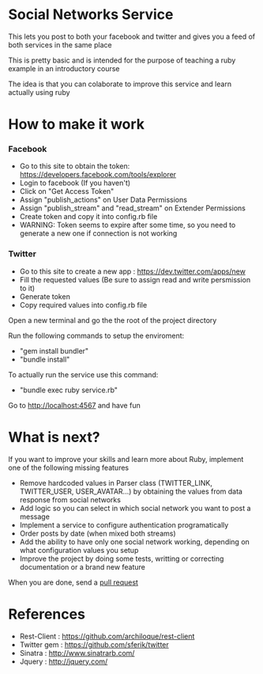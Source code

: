 # Social Networks Service

This lets you post to both your facebook and twitter and gives you a feed of both services in the same place

This is pretty basic and is intended for the purpose of teaching a ruby example in an introductory course

The idea is that you can colaborate to improve this service and learn actually using ruby

# How to make it work

### Facebook

* Go to this site to obtain the token:  https://developers.facebook.com/tools/explorer
* Login to facebook (If you haven't)
* Click on "Get Access Token"
* Assign "publish_actions" on User Data Permissions
* Assign "publish_stream" and "read_stream" on Extender Permissions
* Create token and copy it into config.rb file
* WARNING: Token seems to expire after some time, so you need to generate a new one if connection is not working

### Twitter

* Go to this site to create a new app  : https://dev.twitter.com/apps/new
* Fill the requested values (Be sure to assign read and write persmission to it)
* Generate token
* Copy required values into config.rb file

Open a new terminal and go the the root of the project directory

Run the following commands to setup the enviroment:
* "gem install bundler"
* "bundle install"

To actually run the service use this command:

* "bundle exec ruby service.rb"

Go to [http://localhost:4567](http://localhost:4567) and have fun

# What is next?

If you want to improve your skills and learn more about Ruby, implement one of the following missing features

* Remove hardcoded values in Parser class (TWITTER_LINK, TWITTER_USER, USER_AVATAR...) by obtaining the values from data response from social networks
* Add logic so you can select in which social network you want to post a message
* Implement a service to configure authentication programatically
* Order posts by date (when mixed both streams)
* Add the ability to have only one social network working, depending on what configuration values you setup
* Improve the project by doing some tests, writting or correcting documentation or a brand new feature

When you are done, send a [pull request](https://help.github.com/articles/using-pull-requests)

# References

* Rest-Client : https://github.com/archiloque/rest-client
* Twitter gem : https://github.com/sferik/twitter
* Sinatra     : http://www.sinatrarb.com/
* Jquery      : http://jquery.com/
